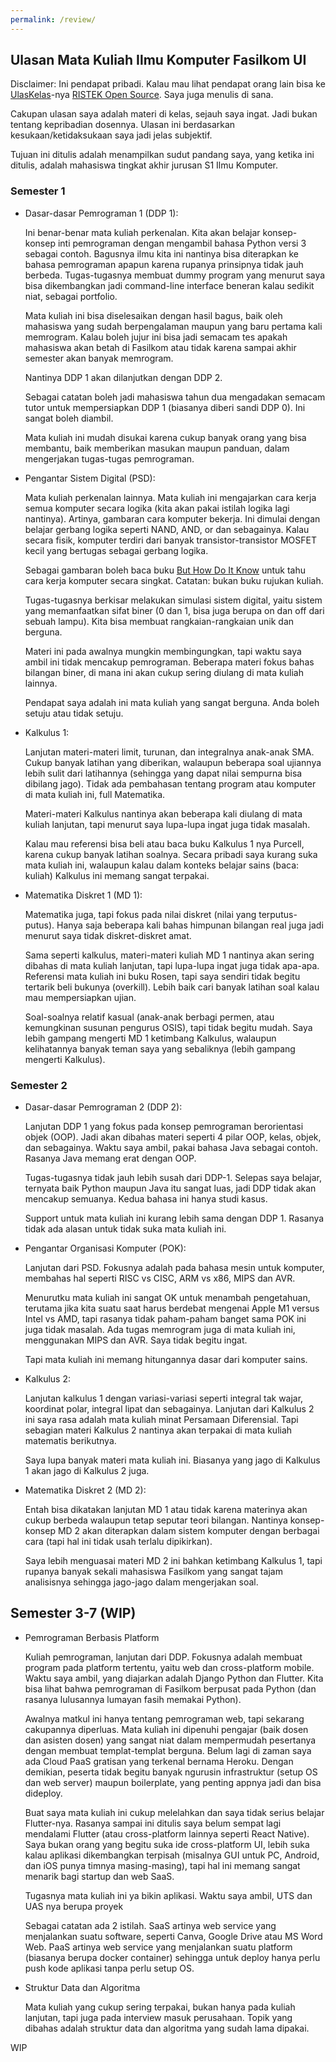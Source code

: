 ```yaml
---
permalink: /review/
---
```


## Ulasan Mata Kuliah Ilmu Komputer Fasilkom UI

Disclaimer: Ini pendapat pribadi. Kalau mau lihat pendapat orang lain bisa ke [UlasKelas](https://www.ulaskelas.id/en)-nya [RISTEK Open Source](https://oss.ristek.cs.ui.ac.id). Saya juga menulis di sana.

Cakupan ulasan saya adalah materi di kelas, sejauh saya ingat. Jadi bukan tentang kepribadian dosennya. Ulasan ini berdasarkan kesukaan/ketidaksukaan saya jadi jelas subjektif.

Tujuan ini ditulis adalah menampilkan sudut pandang saya, yang ketika ini ditulis, adalah mahasiswa tingkat akhir jurusan S1 Ilmu Komputer.

### Semester 1

- Dasar-dasar Pemrograman 1 (DDP 1): 

  Ini benar-benar mata kuliah perkenalan. Kita akan belajar konsep-konsep inti pemrograman dengan mengambil bahasa Python versi 3 sebagai contoh. Bagusnya ilmu kita ini nantinya bisa diterapkan ke bahasa pemrograman apapun karena rupanya prinsipnya tidak jauh berbeda. Tugas-tugasnya membuat dummy program yang menurut saya bisa dikembangkan jadi command-line interface beneran kalau sedikit niat, sebagai portfolio.

  Mata kuliah ini bisa diselesaikan dengan hasil bagus, baik oleh mahasiswa yang sudah berpengalaman maupun yang baru pertama kali memrogram. Kalau boleh jujur ini bisa jadi semacam tes apakah mahasiswa akan betah di Fasilkom atau tidak karena sampai akhir semester akan banyak memrogram.

  Nantinya DDP 1 akan dilanjutkan dengan DDP 2.

  Sebagai catatan boleh jadi mahasiswa tahun dua mengadakan semacam tutor untuk mempersiapkan DDP 1 (biasanya diberi sandi DDP 0). Ini sangat boleh diambil.

  Mata kuliah ini mudah disukai karena cukup banyak orang yang bisa membantu, baik memberikan masukan maupun panduan, dalam mengerjakan tugas-tugas pemrograman.

- Pengantar Sistem Digital (PSD):

  Mata kuliah perkenalan lainnya. Mata kuliah ini mengajarkan cara kerja semua komputer secara logika (kita akan pakai istilah logika lagi nantinya). Artinya, gambaran cara komputer bekerja. Ini dimulai dengan belajar gerbang logika seperti NAND, AND, or dan sebagainya. Kalau secara fisik, komputer terdiri dari banyak transistor-transistor MOSFET kecil yang bertugas sebagai gerbang logika.

  Sebagai gambaran boleh baca buku [But How Do It Know](https://openlibrary.org/works/OL18200842W/But_How_Do_It_Know) untuk tahu cara kerja komputer secara singkat. Catatan: bukan buku rujukan kuliah.

  Tugas-tugasnya berkisar melakukan simulasi sistem digital, yaitu sistem yang memanfaatkan sifat biner (0 dan 1, bisa juga berupa on dan off dari sebuah lampu). Kita bisa membuat rangkaian-rangkaian unik dan berguna.

  Materi ini pada awalnya mungkin membingungkan, tapi waktu saya ambil ini tidak mencakup pemrograman. Beberapa materi fokus bahas bilangan biner, di mana ini akan cukup sering diulang di mata kuliah lainnya.

  Pendapat saya adalah ini mata kuliah yang sangat berguna. Anda boleh setuju atau tidak setuju.

- Kalkulus 1:

  Lanjutan materi-materi limit, turunan, dan integralnya anak-anak SMA. Cukup banyak latihan yang diberikan, walaupun beberapa soal ujiannya lebih sulit dari latihannya (sehingga yang dapat nilai sempurna bisa dibilang jago). Tidak ada pembahasan tentang program atau komputer di mata kuliah ini, full Matematika.

  Materi-materi Kalkulus nantinya akan beberapa kali diulang di mata kuliah lanjutan, tapi menurut saya lupa-lupa ingat juga tidak masalah.

  Kalau mau referensi bisa beli atau baca buku Kalkulus 1 nya Purcell, karena cukup banyak latihan soalnya. Secara pribadi saya kurang suka mata kuliah ini, walaupun kalau dalam konteks belajar sains (baca: kuliah) Kalkulus ini memang sangat terpakai.

- Matematika Diskret 1 (MD 1):

  Matematika juga, tapi fokus pada nilai diskret (nilai yang terputus-putus). Hanya saja beberapa kali bahas himpunan bilangan real juga jadi menurut saya tidak diskret-diskret amat.

  Sama seperti kalkulus, materi-materi kuliah MD 1 nantinya akan sering dibahas di mata kuliah lanjutan, tapi lupa-lupa ingat juga tidak apa-apa. Referensi mata kuliah ini buku Rosen, tapi saya sendiri tidak begitu tertarik beli bukunya (overkill). Lebih baik cari banyak latihan soal kalau mau mempersiapkan ujian.

  Soal-soalnya relatif kasual (anak-anak berbagi permen, atau kemungkinan susunan pengurus OSIS), tapi tidak begitu mudah. Saya lebih gampang mengerti MD 1 ketimbang Kalkulus, walaupun kelihatannya banyak teman saya yang sebaliknya (lebih gampang mengerti Kalkulus).


### Semester 2

- Dasar-dasar Pemrograman 2 (DDP 2):

  Lanjutan DDP 1 yang fokus pada konsep pemrograman berorientasi objek (OOP). Jadi akan dibahas materi seperti 4 pilar OOP, kelas, objek, dan sebagainya. Waktu saya ambil, pakai bahasa Java sebagai contoh. Rasanya Java memang erat dengan OOP.

  Tugas-tugasnya tidak jauh lebih susah dari DDP-1. Selepas saya belajar, ternyata baik Python maupun Java itu sangat luas, jadi DDP tidak akan mencakup semuanya. Kedua bahasa ini hanya studi kasus.

  Support untuk mata kuliah ini kurang lebih sama dengan DDP 1. Rasanya tidak ada alasan untuk tidak suka mata kuliah ini.

- Pengantar Organisasi Komputer (POK):

  Lanjutan dari PSD. Fokusnya adalah pada bahasa mesin untuk komputer, membahas hal seperti RISC vs CISC, ARM vs x86, MIPS dan AVR.

  Menurutku mata kuliah ini sangat OK untuk menambah pengetahuan, terutama jika kita suatu saat harus berdebat mengenai Apple M1 versus Intel vs AMD, tapi rasanya tidak paham-paham banget sama POK ini juga tidak masalah. Ada tugas memrogram juga di mata kuliah ini, menggunakan MIPS dan AVR. Saya tidak begitu ingat.

  Tapi mata kuliah ini memang hitungannya dasar dari komputer sains.

- Kalkulus 2:

  Lanjutan kalkulus 1 dengan variasi-variasi seperti integral tak wajar, koordinat polar, integral lipat dan sebagainya. Lanjutan dari Kalkulus 2 ini saya rasa adalah mata kuliah minat Persamaan Diferensial. Tapi sebagian materi Kalkulus 2 nantinya akan terpakai di mata kuliah matematis berikutnya.

  Saya lupa banyak materi mata kuliah ini. Biasanya yang jago di Kalkulus 1 akan jago di Kalkulus 2 juga.

- Matematika Diskret 2 (MD 2):

  Entah bisa dikatakan lanjutan MD 1 atau tidak karena materinya akan cukup berbeda walaupun tetap seputar teori bilangan. Nantinya konsep-konsep MD 2 akan diterapkan dalam sistem komputer dengan berbagai cara (tapi hal ini tidak usah terlalu dipikirkan).

  Saya lebih menguasai materi MD 2 ini bahkan ketimbang Kalkulus 1, tapi rupanya banyak sekali mahasiswa Fasilkom yang sangat tajam analisisnya sehingga jago-jago dalam mengerjakan soal.

## Semester 3-7 (WIP)

- Pemrograman Berbasis Platform

  Kuliah pemrograman, lanjutan dari DDP. Fokusnya adalah membuat program pada platform tertentu, yaitu web dan cross-platform mobile. Waktu saya ambil, yang diajarkan adalah Django Python dan Flutter. Kita bisa lihat bahwa pemrograman di Fasilkom berpusat pada Python (dan rasanya lulusannya lumayan fasih memakai Python).

  Awalnya matkul ini hanya tentang pemrograman web, tapi sekarang cakupannya diperluas. Mata kuliah ini dipenuhi pengajar (baik dosen dan asisten dosen) yang sangat niat dalam mempermudah pesertanya dengan membuat templat-templat berguna. Belum lagi di zaman saya ada Cloud PaaS gratisan yang terkenal bernama Heroku. Dengan demikian, peserta tidak begitu banyak ngurusin infrastruktur (setup OS dan web server) maupun boilerplate, yang penting appnya jadi dan bisa dideploy.

  Buat saya mata kuliah ini cukup melelahkan dan saya tidak serius belajar Flutter-nya. Rasanya sampai ini ditulis saya belum sempat lagi mendalami Flutter (atau cross-platform lainnya seperti React Native). Saya bukan orang yang begitu suka ide cross-platform UI, lebih suka kalau aplikasi dikembangkan terpisah (misalnya GUI untuk PC, Android, dan iOS punya timnya masing-masing), tapi hal ini memang sangat menarik bagi startup dan web SaaS.

  Tugasnya mata kuliah ini ya bikin aplikasi. Waktu saya ambil, UTS dan UAS nya berupa proyek

  Sebagai catatan ada 2 istilah. SaaS artinya web service yang menjalankan suatu software, seperti Canva, Google Drive atau MS Word Web. PaaS artinya web service yang menjalankan suatu platform (biasanya berupa docker container) sehingga untuk deploy hanya perlu push kode aplikasi tanpa perlu setup OS.

- Struktur Data dan Algoritma

  Mata kuliah yang cukup sering terpakai, bukan hanya pada kuliah lanjutan, tapi juga pada interview masuk perusahaan. Topik yang dibahas adalah struktur data dan algoritma yang sudah lama dipakai. 

WIP